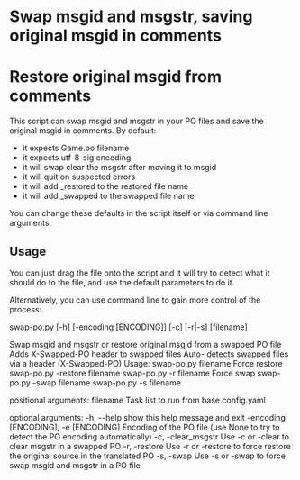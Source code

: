 # Swap msgid and msgstr, saving original msgid in comments
# Restore original msgid from comments

This script can swap msgid and msgstr in your PO files and save the original msgid in comments.
By default:
- it expects Game.po filename
- it expects utf-8-sig encoding
- it will swap clear the msgstr after moving it to msgid
- it will quit on suspected errors
- it will add \_restored to the restored file name
- it will add \_swapped to the swapped file name

You can change these defaults in the script itself or via command line arguments.

## Usage

You can just drag the file onto the script and it will try to detect what it should do to the file, and use the default parameters to do it.

Alternatively, you can use command line to gain more control of the process:

swap-po.py [-h] [-encoding [ENCODING]] [-c] [-r|-s] [filename]

Swap msgid and msgstr or restore original msgid from a swapped PO file Adds X-Swapped-PO header to swapped files Auto-
detects swapped files via a header (X-Swapped-PO) Usage: swap-po.py filename Force restore swap-po.py -restore
filename swap-po.py -r filename Force swap swap-po.py -swap filename swap-po.py -s filename

positional arguments:
  filename              Task list to run from base.config.yaml

optional arguments:
  -h, --help            show this help message and exit
  -encoding [ENCODING], -e [ENCODING]
                        Encoding of the PO file (use None to try to detect the PO encoding automatically)
  -c, -clear_msgstr     Use -c or -clear to clear msgstr in a swapped PO
  -r, -restore          Use -r or -restore to force restore the original source in the translated PO
  -s, -swap             Use -s or -swap to force swap msgid and msgstr in a PO file
